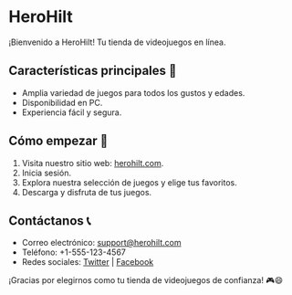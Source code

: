 # HeroHilt

¡Bienvenido a HeroHilt! Tu tienda de videojuegos en línea.
## Características principales 🛒

- Amplia variedad de juegos para todos los gustos y edades.
- Disponibilidad en PC.
- Experiencia fácil y segura.

## Cómo empezar 🚀

1. Visita nuestro sitio web: [herohilt.com](https://www.herohilt.com).
2. Inicia sesión.
3. Explora nuestra selección de juegos y elige tus favoritos.
6. Descarga y disfruta de tus juegos.

## Contáctanos 📞

- Correo electrónico: support@herohilt.com
- Teléfono: +1-555-123-4567
- Redes sociales: [Twitter](https://twitter.com/herohilt) | [Facebook](https://www.facebook.com/herohilt)

¡Gracias por elegirnos como tu tienda de videojuegos de confianza! 🎮😄
